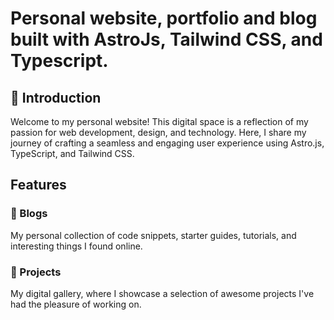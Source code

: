 # Personal website, portfolio and blog built with AstroJs, Tailwind CSS, and Typescript.

## 🙌 Introduction

Welcome to my personal website! This digital space is a reflection of my passion for web development, design, and technology. Here, I share my journey of crafting a seamless and engaging user experience using Astro.js, TypeScript, and Tailwind CSS.

## Features

### 📝 Blogs
My personal collection of code snippets, starter guides, tutorials, and interesting things I found online.

### 🎨 Projects
My digital gallery, where I showcase a selection of awesome projects I've had the pleasure of working on.